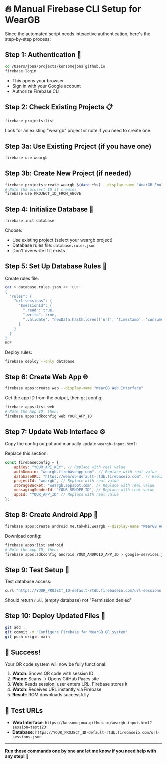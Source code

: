 # 🔥 Manual Firebase CLI Setup for WearGB

Since the automated script needs interactive authentication, here's the step-by-step process:

## Step 1: Authentication 🔐

```bash
cd /Users/jona/projects/konsomejona.github.io
firebase login
```
- This opens your browser
- Sign in with your Google account
- Authorize Firebase CLI

## Step 2: Check Existing Projects 📋

```bash
firebase projects:list
```

Look for an existing "weargb" project or note if you need to create one.

## Step 3a: Use Existing Project (if you have one)

```bash
firebase use weargb
```

## Step 3b: Create New Project (if needed)

```bash
firebase projects:create weargb-$(date +%s) --display-name "WearGB Emulator"
# Note the project ID it creates
firebase use PROJECT_ID_FROM_ABOVE
```

## Step 4: Initialize Database 💾

```bash
firebase init database
```

Choose:
- Use existing project (select your weargb project)
- Database rules file: `database.rules.json`
- Don't overwrite if it exists

## Step 5: Set Up Database Rules 📝

Create rules file:
```bash
cat > database.rules.json << 'EOF'
{
  "rules": {
    "url-sessions": {
      "$sessionId": {
        ".read": true,
        ".write": true,
        ".validate": "newData.hasChildren(['url', 'timestamp', 'consumed'])"
      }
    }
  }
}
EOF
```

Deploy rules:
```bash
firebase deploy --only database
```

## Step 6: Create Web App 🌐

```bash
firebase apps:create web --display-name "WearGB Web Interface"
```

Get the app ID from the output, then get config:
```bash
firebase apps:list web
# Note the App ID, then:
firebase apps:sdkconfig web YOUR_APP_ID
```

## Step 7: Update Web Interface ⚙️

Copy the config output and manually update `weargb-input.html`:

Replace this section:
```javascript
const firebaseConfig = {
    apiKey: "YOUR_API_KEY", // Replace with real value
    authDomain: "weargb.firebaseapp.com", // Replace with real value
    databaseURL: "https://weargb-default-rtdb.firebaseio.com", // Replace with real value
    projectId: "weargb", // Replace with real value
    storageBucket: "weargb.appspot.com", // Replace with real value
    messagingSenderId: "YOUR_SENDER_ID", // Replace with real value
    appId: "YOUR_APP_ID" // Replace with real value
};
```

## Step 8: Create Android App 🤖

```bash
firebase apps:create android me.takohi.weargb --display-name "WearGB Android"
```

Download config:
```bash
firebase apps:list android
# Note the App ID, then:
firebase apps:sdkconfig android YOUR_ANDROID_APP_ID > google-services.json
```

## Step 9: Test Setup 🧪

Test database access:
```bash
curl "https://YOUR_PROJECT_ID-default-rtdb.firebaseio.com/url-sessions.json"
```

Should return `null` (empty database) not "Permission denied"

## Step 10: Deploy Updated Files 🚀

```bash
git add .
git commit -m "Configure Firebase for WearGB QR system"
git push origin main
```

## 🎉 Success!

Your QR code system will now be fully functional:

1. **Watch**: Shows QR code with session ID
2. **Phone**: Scans → Opens GitHub Pages site
3. **Web**: Reads session, user enters URL, Firebase stores it
4. **Watch**: Receives URL instantly via Firebase
5. **Result**: ROM downloads successfully

## 🔗 Test URLs

- **Web Interface**: `https://konsomejona.github.io/weargb-input.html?session=test123`
- **Database**: `https://YOUR_PROJECT_ID-default-rtdb.firebaseio.com/url-sessions.json`

---

**Run these commands one by one and let me know if you need help with any step!** 🚀
